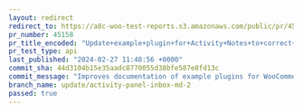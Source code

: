 ```yaml
---
layout: redirect
redirect_to: https://a8c-woo-test-reports.s3.amazonaws.com/public/pr/45158/api/index.html
pr_number: 45158
pr_title_encoded: "Update+example+plugin+for+Activity+Notes+to+correct+further+issues"
pr_test_type: api
last_published: "2024-02-27 11:48:56 +0000"
commit_sha: 44d3104b15e35aadc8770055d38bfe587e8fd13c
commit_message: "Improves documentation of example plugins for WooCommerce Admin Notes."
branch_name: update/activity-panel-inbox-md-2
passed: true
---
```

